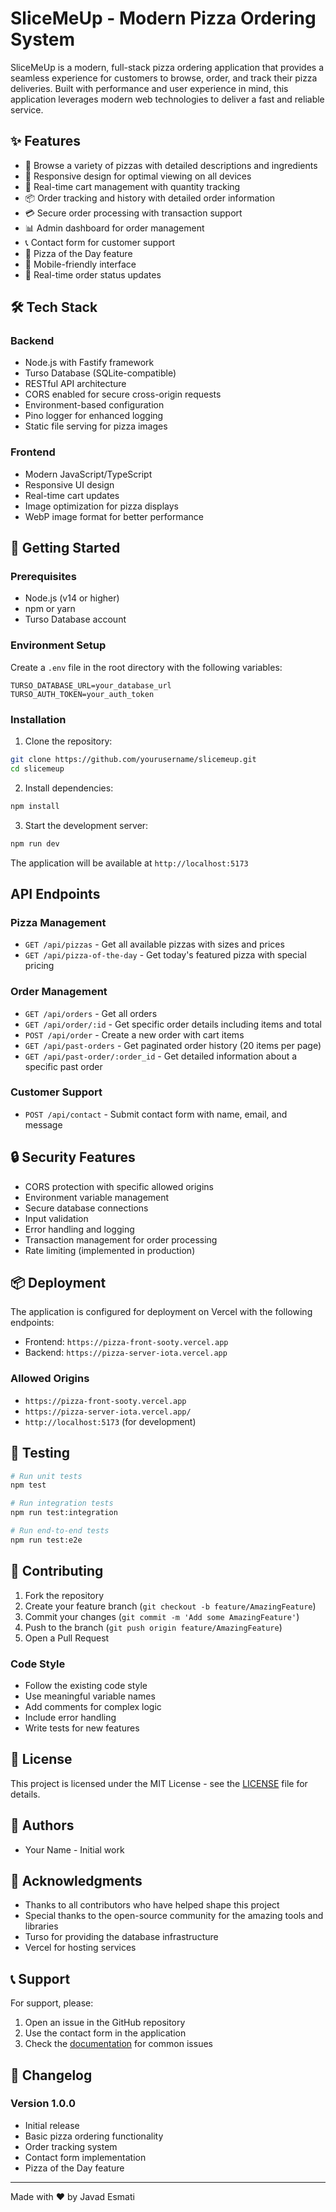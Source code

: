 # SliceMeUp - Modern Pizza Ordering System

SliceMeUp is a modern, full-stack pizza ordering application that provides a seamless experience for customers to browse, order, and track their pizza deliveries. Built with performance and user experience in mind, this application leverages modern web technologies to deliver a fast and reliable service.

## ✨ Features

- 🍕 Browse a variety of pizzas with detailed descriptions and ingredients
- 📱 Responsive design for optimal viewing on all devices
- 🛒 Real-time cart management with quantity tracking
- 📦 Order tracking and history with detailed order information
- 💳 Secure order processing with transaction support
- 📊 Admin dashboard for order management
- 📞 Contact form for customer support
- 🎯 Pizza of the Day feature
- 📱 Mobile-friendly interface
- 🔄 Real-time order status updates

## 🛠️ Tech Stack

### Backend
- Node.js with Fastify framework
- Turso Database (SQLite-compatible)
- RESTful API architecture
- CORS enabled for secure cross-origin requests
- Environment-based configuration
- Pino logger for enhanced logging
- Static file serving for pizza images

### Frontend
- Modern JavaScript/TypeScript
- Responsive UI design
- Real-time cart updates
- Image optimization for pizza displays
- WebP image format for better performance

## 🚀 Getting Started

### Prerequisites
- Node.js (v14 or higher)
- npm or yarn
- Turso Database account

### Environment Setup
Create a `.env` file in the root directory with the following variables:
```env
TURSO_DATABASE_URL=your_database_url
TURSO_AUTH_TOKEN=your_auth_token
```

### Installation

1. Clone the repository:
```bash
git clone https://github.com/yourusername/slicemeup.git
cd slicemeup
```

2. Install dependencies:
```bash
npm install
```

3. Start the development server:
```bash
npm run dev
```

The application will be available at `http://localhost:5173`

## API Endpoints

### Pizza Management
- `GET /api/pizzas` - Get all available pizzas with sizes and prices
- `GET /api/pizza-of-the-day` - Get today's featured pizza with special pricing

### Order Management
- `GET /api/orders` - Get all orders
- `GET /api/order/:id` - Get specific order details including items and total
- `POST /api/order` - Create a new order with cart items
- `GET /api/past-orders` - Get paginated order history (20 items per page)
- `GET /api/past-order/:order_id` - Get detailed information about a specific past order

### Customer Support
- `POST /api/contact` - Submit contact form with name, email, and message

## 🔒 Security Features

- CORS protection with specific allowed origins
- Environment variable management
- Secure database connections
- Input validation
- Error handling and logging
- Transaction management for order processing
- Rate limiting (implemented in production)

## 📦 Deployment

The application is configured for deployment on Vercel with the following endpoints:

- Frontend: `https://pizza-front-sooty.vercel.app`
- Backend: `https://pizza-server-iota.vercel.app`

### Allowed Origins
- `https://pizza-front-sooty.vercel.app`
- `https://pizza-server-iota.vercel.app/`
- `http://localhost:5173` (for development)

## 🧪 Testing

```bash
# Run unit tests
npm test

# Run integration tests
npm run test:integration

# Run end-to-end tests
npm run test:e2e
```

## 🤝 Contributing

1. Fork the repository
2. Create your feature branch (`git checkout -b feature/AmazingFeature`)
3. Commit your changes (`git commit -m 'Add some AmazingFeature'`)
4. Push to the branch (`git push origin feature/AmazingFeature`)
5. Open a Pull Request

### Code Style
- Follow the existing code style
- Use meaningful variable names
- Add comments for complex logic
- Include error handling
- Write tests for new features

## 📝 License

This project is licensed under the MIT License - see the [LICENSE](LICENSE) file for details.

## 👥 Authors

- Your Name - Initial work

## 🙏 Acknowledgments

- Thanks to all contributors who have helped shape this project
- Special thanks to the open-source community for the amazing tools and libraries
- Turso for providing the database infrastructure
- Vercel for hosting services

## 📞 Support

For support, please:
1. Open an issue in the GitHub repository
2. Use the contact form in the application
3. Check the [documentation](docs/) for common issues

## 🔄 Changelog

### Version 1.0.0
- Initial release
- Basic pizza ordering functionality
- Order tracking system
- Contact form implementation
- Pizza of the Day feature

---

Made with ❤️ by Javad Esmati
